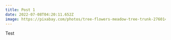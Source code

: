 ```yaml
---
title: Post 1
date: 2022-07-08T04:20:11.652Z
image: https://pixabay.com/photos/tree-flowers-meadow-tree-trunk-276014/
---
```

Test